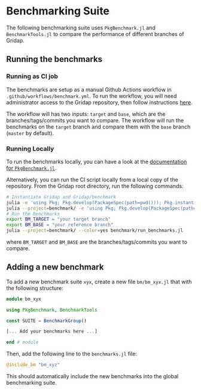 # Benchmarking Suite

The following benchmarking suite uses `PkgBenchmark.jl` and `BenchmarkTools.jl` to compare the performance of different branches of Gridap. 

## Running the benchmarks

### Running as CI job

The benchmarks are setup as a manual Github Actions workflow in `.github/workflows/benchmark.yml`. To run the workflow, you will need administrator access to the Gridap repository, then follow instructions [here](https://docs.github.com/en/actions/managing-workflow-runs-and-deployments/managing-workflow-runs/manually-running-a-workflow).

The workflow will has two inputs: `target` and `base`, which are the branches/tags/commits you want to compare. The workflow will run the benchmarks on the `target` branch and compare them with the `base` branch (`master` by default).

### Running Locally

To run the benchmarks locally, you can have a look at the [documentation for `PkgBenchmark.jl`](https://juliaci.github.io/PkgBenchmark.jl/stable/run_benchmarks/).

Alternatively, you can run the CI script locally from a local copy of the repository. From the Gridap root directory, run the following commands:

```bash
# Instantiate Gridap and Gridap/benchmark
julia -e 'using Pkg; Pkg.develop(PackageSpec(path=pwd())); Pkg.instantiate()'
julia --project=benchmark/ -e 'using Pkg; Pkg.develop(PackageSpec(path=pwd())); Pkg.instantiate()'
# Run the benchmarks
export BM_TARGET = "your target branch"
export BM_BASE = "your reference branch"
julia --project=benchmark/ --color=yes benchmark/run_benchmarks.jl
```

where `BM_TARGET` and `BM_BASE` are the branches/tags/commits you want to compare.

## Adding a new benchmark

To add a new benchmark suite `xyx`, create a new file `bm/bm_xyx.jl` that with the following structure:

```julia
module bm_xyx

using PkgBenchmark, BenchmarkTools

const SUITE = BenchmarkGroup()

[... Add your benchmarks here ...]

end # module
```

Then, add the following line to the `benchmarks.jl` file:

```julia
@include_bm "bm_xyz"
```

This should automatically include the new benchmarks into the global benchmarking suite.
